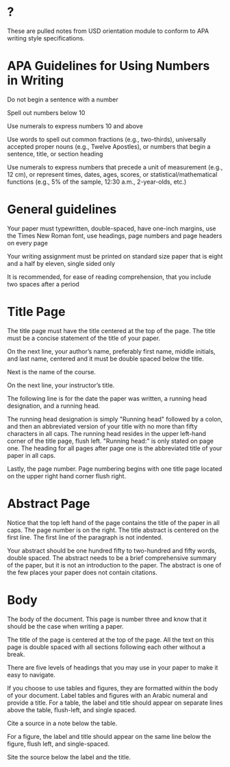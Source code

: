 # ?
These are pulled notes from USD orientation module to conform to APA writing style specifications.

# APA Guidelines for Using Numbers in Writing

Do not begin a sentence with a number

Spell out numbers below 10

Use numerals to express numbers 10 and above

Use words to spell out common fractions (e.g., two-thirds), universally accepted proper nouns (e.g., Twelve Apostles), or numbers that begin a sentence, title, or section heading

Use numerals to express numbers that precede a unit of measurement (e.g., 12 cm), or represent times, dates, ages, scores, or statistical/mathematical functions (e.g., 5% of the sample, 12:30 a.m., 2-year-olds, etc.)

# General guidelines
Your paper must typewritten, double-spaced, have one-inch margins, use the Times New Roman font, use headings, page numbers and page headers on every page

Your writing assignment must be printed on standard size paper that is eight and a half by eleven, single sided only

It is recommended, for ease of reading comprehension, that you include two spaces after a period

# Title Page
The title page must have the title centered at the top of the page. The title must be a concise statement of the title of your paper. 

On the next line, your author’s name, preferably first name, middle initials, and last name, centered and it must be double spaced below the title. 

Next is the name of the course.

On the next line, your instructor’s title. 

The following line is for the date the paper was written, a running head designation, and a running head. 

The running head designation is simply "Running head" followed by a colon, and then an abbreviated version of your title with no more than fifty characters in all caps. The running head resides in the upper left-hand corner of the title page, flush left. "Running head:" is only stated on page one. The heading for all pages after page one is the abbreviated title of your paper in all caps. 

Lastly, the page number. Page numbering begins with one title page located on the upper right hand corner flush right.

# Abstract Page
Notice that the top left hand of the page contains the title of the paper in all caps. The page number is on the right. The title abstract is centered on the first line. The first line of the paragraph is not indented. 

Your abstract should be one hundred fifty to two-hundred and fifty words, double spaced. The abstract needs to be a brief comprehensive summary of the paper, but it is not an introduction to the paper. The abstract is one of the few places your paper does not contain citations.

# Body
The body of the document. This page is number three and know that it should be the case when writing a paper. 

The title of the page is centered at the top of the page. All the text on this page is double spaced with all sections following each other without a break. 

There are five levels of headings that you may use in your paper to make it easy to navigate.

If you choose to use tables and figures, they are formatted within the body of your document. Label tables and figures with an Arabic numeral and provide a title. For a table, the label and title should appear on separate lines above the table, flush-left, and single spaced. 

Cite a source in a note below the table.

For a figure, the label and title should appear on the same line below the figure, flush left, and single-spaced. 

Site the source below the label and the title.